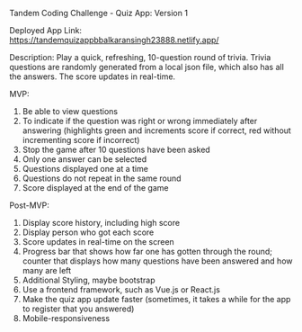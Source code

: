 Tandem Coding Challenge - Quiz App: Version 1

Deployed App Link: https://tandemquizappbbalkaransingh23888.netlify.app/

Description: Play a quick, refreshing, 10-question round of trivia. Trivia questions are randomly generated from a local json file, which also has all the answers. The score updates in real-time.

MVP:
1) Be able to view questions 
2) To indicate if the question was right or wrong immediately after answering (highlights green and increments score if correct, red without incrementing score if incorrect)
3) Stop the game after 10 questions have been asked
4) Only one answer can be selected
5) Questions displayed one at a time
6) Questions do not repeat in the same round
7) Score displayed at the end of the game

Post-MVP:
1) Display score history, including high score
2) Display person who got each score
3) Score updates in real-time on the screen
4) Progress bar that shows how far one has gotten through the round; counter that displays how many questions have been answered and how many are left
5) Additional Styling, maybe bootstrap
6) Use a frontend framework, such as Vue.js or React.js
7) Make the quiz app update faster (sometimes, it takes a while for the app to register that you answered)
8) Mobile-responsiveness


